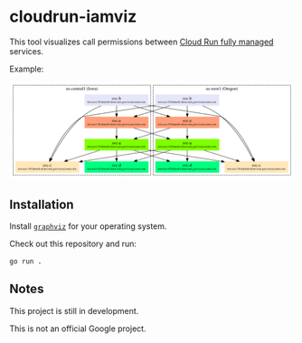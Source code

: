 
# cloudrun-iamviz

This tool visualizes call permissions between [Cloud Run fully managed][cr]
services.

[cr]: https://cloud.run/

Example:

![](assets/example.svg)

## Installation

Install [`graphviz`](https://graphviz.org/download/) for your operating system.

Check out this repository and run:

```
go run .
```

## Notes

This project is still in development.

This is not an official Google project.
